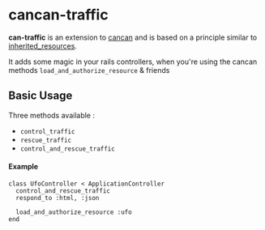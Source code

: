 # cancan-traffic

**can-traffic** is an extension to [cancan](http://github.com/ryanb/cancan/) and is based on a principle similar to [inherited_resources](http://github.com/josevalim/inherited_resources).

It adds some magic in your rails controllers, when you're using the cancan methods ```load_and_authorize_resource``` & friends

## Basic Usage

Three methods available :

* ``control_traffic``
* ``rescue_traffic``
* ``control_and_rescue_traffic``


#### Example

```
class UfoController < ApplicationController
  control_and_rescue_traffic
  respond_to :html, :json

  load_and_authorize_resource :ufo
end
```
